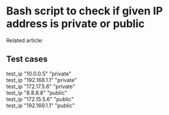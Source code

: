 # Bash script to check if given IP address is private or public

Related article: []()

## Test cases
test_ip "10.0.0.5" "private"  
test_ip "192.168.1.1" "private"  
test_ip "172.17.5.6" "private"  
test_ip "8.8.8.8" "public"  
test_ip "172.15.5.6" "public"  
test_ip "192.169.1.1" "public"  